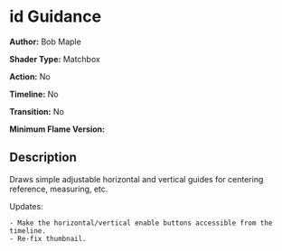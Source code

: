 # id Guidance

**Author:** Bob Maple

**Shader Type:** Matchbox

**Action:** No

**Timeline:** No

**Transition:** No

**Minimum Flame Version:** 


## Description
Draws simple adjustable horizontal and vertical guides for centering reference, measuring, etc.

Updates:

    - Make the horizontal/vertical enable buttons accessible from the timeline.
    - Re-fix thumbnail.
